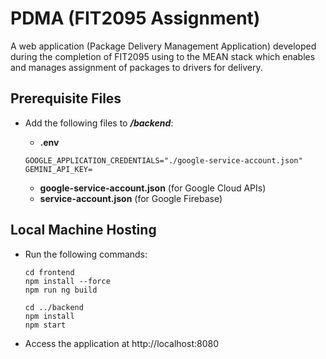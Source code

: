 # PDMA (FIT2095 Assignment)

A web application (Package Delivery Management Application) developed during the completion of FIT2095 using to the MEAN stack which enables and manages assignment of packages to drivers for delivery.

## Prerequisite Files

* Add the following files to __*/backend*__:

    * __.env__
    ```
    GOOGLE_APPLICATION_CREDENTIALS="./google-service-account.json"
    GEMINI_API_KEY=
    ```
    * __google-service-account.json__ (for Google Cloud APIs)
    * __service-account.json__ (for Google Firebase)

## Local Machine Hosting
* Run the following commands:
    ```shell
    cd frontend
    npm install --force
    npm run ng build
    
    cd ../backend
    npm install
    npm start
    ```

* Access the application at http://localhost:8080


